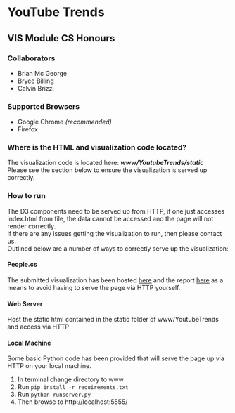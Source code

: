 # YouTube Trends
## VIS Module CS Honours

### Collaborators
  - Brian Mc George
  - Bryce Billing
  - Calvin Brizzi

### Supported Browsers
  - Google Chrome *(recommended)*
  - Firefox

### Where is the HTML and visualization code located?
The visualization code is located here: ***www/YoutubeTrends/static*** <br>
Please see the section below to ensure the visualization is served up correctly.
  
### How to run
The D3 components need to be served up from HTTP, if one just accesses index.html from file, the data cannot be accessed and the page will not render correctly. <br>
If there are any issues getting the visualization to run, then please contact us. <br>
Outlined below are a number of ways to correctly serve up the visualization:

#### People.cs
The submitted visualization has been hosted [here](https://people.cs.uct.ac.za/~mcgbri004/vis-project/visualization.html) and the report [here](https://people.cs.uct.ac.za/~mcgbri004/vis-project/index.html) as a means to avoid having to serve the page via HTTP yourself.

#### Web Server
Host the static html contained in the static folder of www/YoutubeTrends and access via HTTP

#### Local Machine
Some basic Python code has been provided that will serve the page up via HTTP on your local machine.
  1. In terminal change directory to www
  2. Run ```pip install -r requirements.txt```
  3. Run ```python runserver.py```
  4. Then browse to http://localhost:5555/
